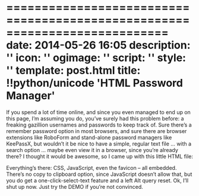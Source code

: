 ===========================================================================
date: 2014-05-26 16:05
description: ''
icon: ''
ogimage: ''
script: ''
style: ''
template: post.html
title: !!python/unicode 'HTML Password Manager'
===========================================================================

If you spend a lot of time online, and since you even managed to end up on this page, I’m assuming you do, you’ve surely had this problem before: a freaking gazillion usernames and passwords to keep track of. Sure there’s a remember password option in most browsers, and sure there are browser extensions like RoboForm and stand-alone password managers like KeePassX, but wouldn’t it be nice to have a simple, regular text file … with a search option … maybe even view it in a browser, since you’re already there? I thought it would be awesome, so I came up with this little HTML file:



Everything’s there: CSS, JavaScript, even the favicon – all embedded. There’s no copy to clipboard option, since JavaScript doesn’t allow that, but you do get a one-click-select-text feature and a left Alt query reset. Ok, I’ll shut up now. Just try the DEMO if you’re not convinced.